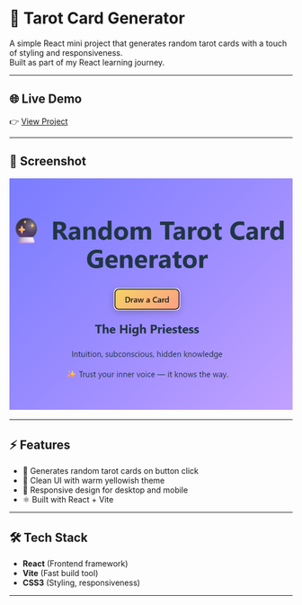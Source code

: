 # 🔮 Tarot Card Generator

A simple React mini project that generates random tarot cards with a touch of styling and responsiveness.  
Built as part of my React learning journey.

---

## 🌐 Live Demo  
👉 [View Project](https://the-tarot-knows.netlify.app/)

---

## 📸 Screenshot  
![Tarot Card Screenshot](./tarot-reading.png)

---

## ⚡ Features  
- 🎴 Generates random tarot cards on button click  
- 🎨 Clean UI with warm yellowish theme  
- 📱 Responsive design for desktop and mobile  
- ⚛️ Built with React + Vite  

---

## 🛠️ Tech Stack  
- **React** (Frontend framework)  
- **Vite** (Fast build tool)  
- **CSS3** (Styling, responsiveness)  

---
